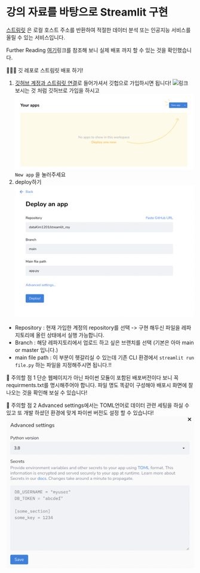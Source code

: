 # 강의 자료를 바탕으로 Streamlit 구현 
[스트림릿](https://docs.streamlit.io/library/api-reference/widgets/st.button)
은 로컬 호스트 주소를 반환하여 적절한 데이터 분석 또는 인공지능 서비스를 올릴 수 있는 서비스입니다.

Further Reading
[여기](https://lucaseo.github.io/posts/2021-10-09-intro-streamlit-sharing/#2-github-%eb%a0%88%ed%8f%ac%ec%a7%80%ed%86%a0%eb%a6%ac-%ec%97%b0%ea%b2%b0)링크를 참조해 보니 실제 배포 까지 할 수 있는 것을 확인했습니다.


👩🏻‍💻 깃 레포로 스트림릿 배포 하기!
1. [깃허브 계정과 스트림릿 연결](https://share.streamlit.io/)로 들어가셔서 깃헙으로 가입하시면 됩니다!
![링크](https://lucaseo.github.io/2021-10-09-intro-streamlit-sharing/image-2.png)
보시는 것 처럼 깃허브로 가입을 하시고 
![](image/%EB%A7%81%ED%81%AC%EC%A0%91%EC%86%8D.png)
`New app` 을 눌러주세요
2. deploy하기
![](image/deploy_app.png)
- Repository : 현재 가입한 계정의 repository를 선택 -> 구현 해두신 파일을 레파지토리에 올린 상태에서 실행 가능합니다.
- Branch : 해당 레파지토리에서 업로드 하고 싶은 브랜치를 선택 (기본은 아마 main or master 입니다.)
- main file path : 이 부분이 헷갈리실 수 있는데 기존 CLI 환경에서 `streamlit run file.py` 하는 파일을 지정해주시면 됩니다.!!

📌 주의할 점 1
단순 웹페이지가 아닌 파이썬 모듈이 포함된 배포버전이다 보니 꼭 requirments.txt를 명시해주어야 합니다. 파일 명도 똑같이 구성해야 배포시 화면에 잘 나오는 것을 확인해 보실 수 있습니다!

📌 주의할 점 2
Advanced settings에서는 TOML언어로 데이터 관련 세팅을 하실 수 있고 또 개발 하셨던 환경에 맞게 파이썬 버전도 설정 할 수 있습니다!
![](image/Advanced%20setting.png)